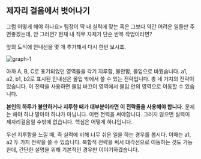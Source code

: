 ## 제자리 걸음에서 벗어나기
그럼 어떻게 해야 하나요> 팀장이 딱 내 실력에 맞는 혹은 그보다 약간 어려운 일들만 주면좋겠는데, 안 그러면? 현재 내 직무 자체가 단순 반복 작업이라면?

앞의 도식에 안내선을 몇 개 추가해서 다시 한번 보시죠.

![graph-1](https://dongjunlee.github.io/assets/images/growing_up_together/Untitled%202.png)

아까 A, B, C로 표기되었던 영역들을 각기 지루함, 불안함, 몰입으로 바꿨습니다. a1, a2, b1, b2로 표시된 안내선은 몰입 밖에서 쓸 수 있는 전략입니다. 총 네 가지의 전략이 있습니다. 이 전략을 사용하면 몰입 바끄이 영역에서 몰입 안의 영역으로 이동할 수 있습니다.

**본인의 하루가 불안하거나 지루한 때가 대부분이라면 이 전략들을 사용해야 합니다.** 문제는 해야 하냐 말아야 하냐가 아닙니다. 이런 전력을 써야합니다. 그러지 않으면 실력이 제자리걸음일 수밖에 없습니다. 핵심은 어떻게 하냐입니다.

우선 지루함을 느낄 때, 즉 실력에 비해 너무 쉬운 일을 하는 경우를 봅시다. 이때는 a1, a2 두 가지 전략을 쓸 수 있습니다. 복합적 전략을 써서 대각선으로 이동하는 것도 가능한데, 간단한 설명을 위해 기본적인 경우만 이야기하겠습니다.